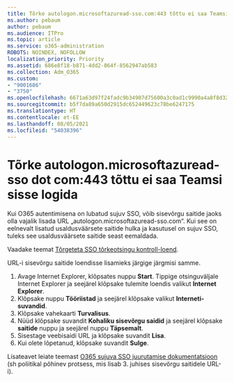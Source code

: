 ```yaml
---
title: Tõrke autologon.microsoftazuread-sso.com:443 tõttu ei saa Teamsi sisse logida
ms.author: pebaum
author: pebaum
ms.audience: ITPro
ms.topic: article
ms.service: o365-administration
ROBOTS: NOINDEX, NOFOLLOW
localization_priority: Priority
ms.assetid: 686e8f18-b871-4dd2-864f-8562947ab583
ms.collection: Adm_O365
ms.custom:
- "9001686"
- "3750"
ms.openlocfilehash: 6671a63d97f24fadc9b34907d75600a3c0ad1c9990a4a8f8d32034c11e8a952e
ms.sourcegitcommit: b5f7da89a650d2915dc652449623c78be6247175
ms.translationtype: HT
ms.contentlocale: et-EE
ms.lasthandoff: 08/05/2021
ms.locfileid: "54038396"
---
```

# <a name="unable-to-log-into-teams-due-to-error-autologonmicrosoftazuread-sso-dot-com443"></a>Tõrke autologon.microsoftazuread-sso dot com:443 tõttu ei saa Teamsi sisse logida

Kui O365 autentimisena on lubatud sujuv SSO, võib sisevõrgu saitide jaoks olla vajalik lisada URL „autologon.microsoftazuread-sso.com“.  Kui see on eelnevalt lisatud usaldusväärsete saitide hulka ja kasutusel on sujuv SSO, tuleks see usaldusväärsete saitide seast eemaldada.

Vaadake teemat [Tõrgeteta SSO tõrkeotsingu kontroll-loend](https://docs.microsoft.com/azure/active-directory/hybrid/tshoot-connect-sso#troubleshooting-checklist).

URL-i sisevõrgu saitide loendisse lisamieks järgige järgmisi samme.

1. Avage Internet Explorer, klõpsates nuppu **Start**. Tippige otsinguväljale Internet Explorer ja seejärel klõpsake tulemite loendis valikut **Internet Explorer**.
2. Klõpsake nuppu **Tööriistad** ja seejärel klõpsake valikut **Interneti-suvandid**.
3. Klõpsake vahekaarti **Turvalisus**.
4. Nüüd klõpsake suvandit **Kohaliku sisevõrgu saidid** ja seejärel klõpsake **saitide** nuppu ja seejärel nuppu **Täpsemalt**.
5. Sisestage veebisaidi URL ja klõpsake suvandit **Lisa**.
6. Kui olete lõpetanud, klõpsake suvandit **Sulge**.

Lisateavet leiate teemast [O365 sujuva SSO juurutamise dokumentatsioon](https://docs.microsoft.com/azure/active-directory/hybrid/how-to-connect-sso-quick-start) (sh poliitikal põhinev protsess, mis lisab 3. juhises sisevõrgu saitidele URL-i).
